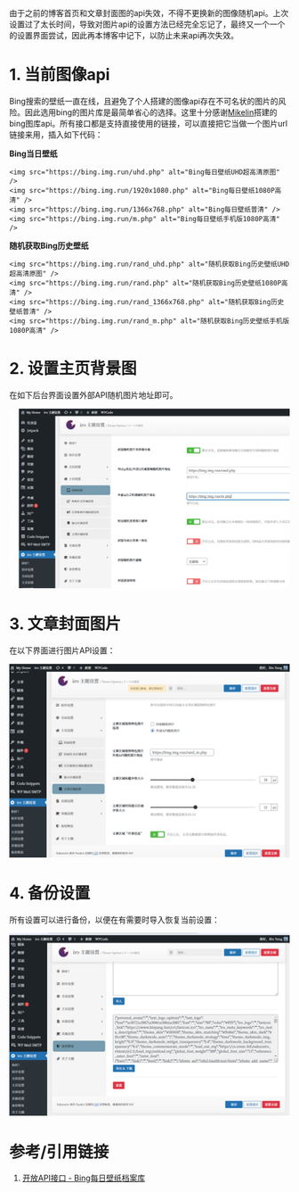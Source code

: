 由于之前的博客首页和文章封面图的api失效，不得不更换新的图像随机api。上次设置过了太长时间，导致对图片api的设置方法已经完全忘记了，最终又一个一个的设置界面尝试，因此再本博客中记下，以防止未来api再次失效。

# 1. 当前图像api

Bing搜索的壁纸一直在线，且避免了个人搭建的图像api存在不可名状的图片的风险。因此选用bing的图片库是最简单省心的选择。这里十分感谢[Mikelin](https://bing.img.run/)搭建的bing图库api。所有接口都是支持直接使用的链接，可以直接把它当做一个图片url链接来用，插入如下代码：

**Bing当日壁纸**

    <img src="https://bing.img.run/uhd.php" alt="Bing每日壁纸UHD超高清原图" />
    <img src="https://bing.img.run/1920x1080.php" alt="Bing每日壁纸1080P高清" />
    <img src="https://bing.img.run/1366x768.php" alt="Bing每日壁纸普清" />
    <img src="https://bing.img.run/m.php" alt="Bing每日壁纸手机版1080P高清" />

**随机获取Bing历史壁纸**

    <img src="https://bing.img.run/rand_uhd.php" alt="随机获取Bing历史壁纸UHD超高清原图" />
    <img src="https://bing.img.run/rand.php" alt="随机获取Bing历史壁纸1080P高清" />
    <img src="https://bing.img.run/rand_1366x768.php" alt="随机获取Bing历史壁纸普清" />
    <img src="https://bing.img.run/rand_m.php" alt="随机获取Bing历史壁纸手机版1080P高清" />

# 2. 设置主页背景图

在如下后台界面设置外部API随机图片地址即可。

![](https://raw.githubusercontent.com/binyang424/GoogleColabFiles/main/mdimage/%E4%B8%BB%E9%A2%98%E9%9A%8F%E6%9C%BA%E5%9B%BE%E7%89%87api%E8%AE%BE%E7%BD%AE/image-20240527172211756.png)

# 3. 文章封面图片

在以下界面进行图片API设置：

![](https://raw.githubusercontent.com/binyang424/GoogleColabFiles/main/mdimage/%E4%B8%BB%E9%A2%98%E9%9A%8F%E6%9C%BA%E5%9B%BE%E7%89%87api%E8%AE%BE%E7%BD%AE/image-20240527173700100.png)

# 4. 备份设置

所有设置可以进行备份，以便在有需要时导入恢复当前设置：

![image-20240527173813974](https://raw.githubusercontent.com/binyang424/GoogleColabFiles/main/mdimage/%E4%B8%BB%E9%A2%98%E9%9A%8F%E6%9C%BA%E5%9B%BE%E7%89%87api%E8%AE%BE%E7%BD%AE/image-20240527173813974.png)

# 参考/引用链接

1. [开放API接口 - Bing每日壁纸档案库](https://bing.img.run/api.html)
